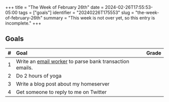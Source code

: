 +++
title      = "The Week of February 26th"
date       = 2024-02-26T17:55:53-05:00
tags       = ["goals"]
identifier = "20240226T175553"
slug       = "the-week-of-february-26th"
summary    = "This week is not over yet, so this entry is incomplete."
+++
## Goals
| # | Goal                                                                                                                      | Grade |
|:--|:--------------------------------------------------------------------------------------------------------------------------|:------|
| 1 | Write an [email worker](https://developers.cloudflare.com/email-routing/email-workers/) to parse bank transaction emails. |       |
| 2 | Do 2 hours of yoga                                                                                                        |       |
| 3 | Write a blog post about my homeserver                                                                                     |       |
| 4 | Get someone to reply to me on Twitter                                                                                     |       |

